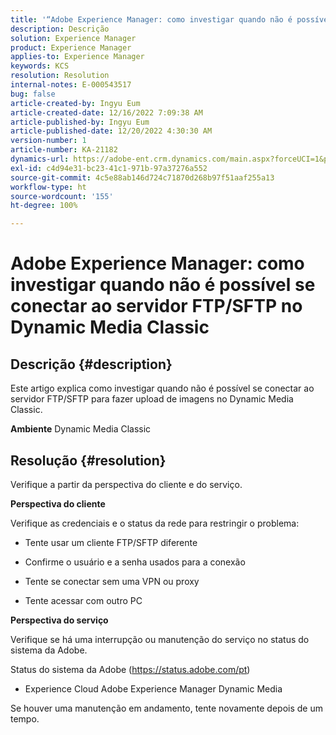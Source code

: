 ```yaml
---
title: '“Adobe Experience Manager: como investigar quando não é possível se conectar ao servidor FTP/SFTP no Dynamic Media Classic”'
description: Descrição
solution: Experience Manager
product: Experience Manager
applies-to: Experience Manager
keywords: KCS
resolution: Resolution
internal-notes: E-000543517
bug: false
article-created-by: Ingyu Eum
article-created-date: 12/16/2022 7:09:38 AM
article-published-by: Ingyu Eum
article-published-date: 12/20/2022 4:30:30 AM
version-number: 1
article-number: KA-21182
dynamics-url: https://adobe-ent.crm.dynamics.com/main.aspx?forceUCI=1&pagetype=entityrecord&etn=knowledgearticle&id=beb63494-107d-ed11-81ac-6045bd006c82
exl-id: c4d94e31-bc23-41c1-971b-97a37276a552
source-git-commit: 4c5e88ab146d724c71870d268b97f51aaf255a13
workflow-type: ht
source-wordcount: '155'
ht-degree: 100%

---
```


# Adobe Experience Manager: como investigar quando não é possível se conectar ao servidor FTP/SFTP no Dynamic Media Classic

## Descrição {#description}


Este artigo explica como investigar quando não é possível se conectar ao servidor FTP/SFTP para fazer upload de imagens no Dynamic Media Classic.

<b>Ambiente</b>
Dynamic Media Classic


## Resolução {#resolution}


Verifique a partir da perspectiva do cliente e do serviço.

<b>Perspectiva do cliente</b>

Verifique as credenciais e o status da rede para restringir o problema:

- Tente usar um cliente FTP/SFTP diferente

- Confirme o usuário e a senha usados para a conexão

- Tente se conectar sem uma VPN ou proxy

- Tente acessar com outro PC

<b>Perspectiva do serviço</b>

Verifique se há uma interrupção ou manutenção do serviço no status do sistema da Adobe.

Status do sistema da Adobe (https://status.adobe.com/pt)

- Experience Cloud  Adobe Experience Manager  Dynamic Media

Se houver uma manutenção em andamento, tente novamente depois de um tempo.
